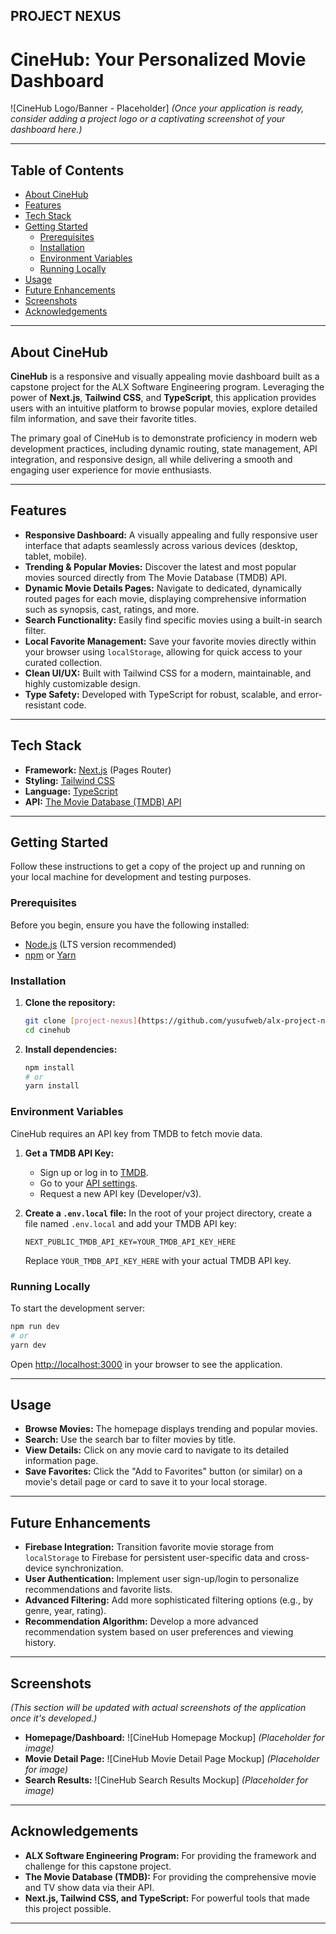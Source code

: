 ## PROJECT NEXUS 

# CineHub: Your Personalized Movie Dashboard

\![CineHub Logo/Banner - Placeholder]
*(Once your application is ready, consider adding a project logo or a captivating screenshot of your dashboard here.)*

-----

## Table of Contents

  * [About CineHub](https://github.com/yusufweb/alx-project-nexus/blob/main/README.md#about-cinehub)
  * [Features](https://github.com/yusufweb/alx-project-nexus/blob/main/README.md#features)
  * [Tech Stack](https://github.com/yusufweb/alx-project-nexus/blob/main/README.md#tech-stack)
  * [Getting Started](https://github.com/yusufweb/alx-project-nexus/blob/main/README.md#getting-started)
      * [Prerequisites](https://github.com/yusufweb/alx-project-nexus/blob/main/README.md#prerequisites)
      * [Installation](https://github.com/yusufweb/alx-project-nexus/blob/main/README.md#installation)
      * [Environment Variables](https://github.com/yusufweb/alx-project-nexus/blob/main/README.md#environment-variables)
      * [Running Locally](https://github.com/yusufweb/alx-project-nexus/blob/main/README.md#running-locally)
  * [Usage](https://github.com/yusufweb/alx-project-nexus/blob/main/README.md#usage)
  * [Future Enhancements](https://github.com/yusufweb/alx-project-nexus/blob/main/README.md#usage)
  * [Screenshots](https://github.com/yusufweb/alx-project-nexus/blob/main/README.md#usage)
  * [Acknowledgements](https://github.com/yusufweb/alx-project-nexus/blob/main/README.md#usage)

-----

## About CineHub

**CineHub** is a responsive and visually appealing movie dashboard built as a capstone project for the ALX Software Engineering program. Leveraging the power of **Next.js**, **Tailwind CSS**, and **TypeScript**, this application provides users with an intuitive platform to browse popular movies, explore detailed film information, and save their favorite titles.

The primary goal of CineHub is to demonstrate proficiency in modern web development practices, including dynamic routing, state management, API integration, and responsive design, all while delivering a smooth and engaging user experience for movie enthusiasts.

-----

## Features

  * **Responsive Dashboard:** A visually appealing and fully responsive user interface that adapts seamlessly across various devices (desktop, tablet, mobile).
  * **Trending & Popular Movies:** Discover the latest and most popular movies sourced directly from The Movie Database (TMDB) API.
  * **Dynamic Movie Details Pages:** Navigate to dedicated, dynamically routed pages for each movie, displaying comprehensive information such as synopsis, cast, ratings, and more.
  * **Search Functionality:** Easily find specific movies using a built-in search filter.
  * **Local Favorite Management:** Save your favorite movies directly within your browser using `localStorage`, allowing for quick access to your curated collection.
  * **Clean UI/UX:** Built with Tailwind CSS for a modern, maintainable, and highly customizable design.
  * **Type Safety:** Developed with TypeScript for robust, scalable, and error-resistant code.

-----

## Tech Stack

  * **Framework:** [Next.js](https://nextjs.org/) (Pages Router)
  * **Styling:** [Tailwind CSS](https://tailwindcss.com/)
  * **Language:** [TypeScript](https://www.typescriptlang.org/)
  * **API:** [The Movie Database (TMDB) API](https://www.themoviedb.org/documentation/api)

-----

## Getting Started

Follow these instructions to get a copy of the project up and running on your local machine for development and testing purposes.

### Prerequisites

Before you begin, ensure you have the following installed:

  * [Node.js](https://nodejs.org/) (LTS version recommended)
  * [npm](https://www.npmjs.com/) or [Yarn](https://yarnpkg.com/)

### Installation

1.  **Clone the repository:**

    ```bash
    git clone [project-nexus](https://github.com/yusufweb/alx-project-nexus)
    cd cinehub
    ```

2.  **Install dependencies:**

    ```bash
    npm install
    # or
    yarn install
    ```

### Environment Variables

CineHub requires an API key from TMDB to fetch movie data.

1.  **Get a TMDB API Key:**

      * Sign up or log in to [TMDB](https://www.themoviedb.org/account/signup).
      * Go to your [API settings](https://www.google.com/search?q=https://www.themoviedb.org/settings/api).
      * Request a new API key (Developer/v3).

2.  **Create a `.env.local` file:**
    In the root of your project directory, create a file named `.env.local` and add your TMDB API key:

    ```
    NEXT_PUBLIC_TMDB_API_KEY=YOUR_TMDB_API_KEY_HERE
    ```

    Replace `YOUR_TMDB_API_KEY_HERE` with your actual TMDB API key.

### Running Locally

To start the development server:

```bash
npm run dev
# or
yarn dev
```

Open [http://localhost:3000](http://localhost:3000) in your browser to see the application.

-----

## Usage

  * **Browse Movies:** The homepage displays trending and popular movies.
  * **Search:** Use the search bar to filter movies by title.
  * **View Details:** Click on any movie card to navigate to its detailed information page.
  * **Save Favorites:** Click the "Add to Favorites" button (or similar) on a movie's detail page or card to save it to your local storage.

-----

## Future Enhancements

  * **Firebase Integration:** Transition favorite movie storage from `localStorage` to Firebase for persistent user-specific data and cross-device synchronization.
  * **User Authentication:** Implement user sign-up/login to personalize recommendations and favorite lists.
  * **Advanced Filtering:** Add more sophisticated filtering options (e.g., by genre, year, rating).
  * **Recommendation Algorithm:** Develop a more advanced recommendation system based on user preferences and viewing history.

-----

## Screenshots

*(This section will be updated with actual screenshots of the application once it's developed.)*

  * **Homepage/Dashboard:**
    \![CineHub Homepage Mockup]
    *(Placeholder for image)*
  * **Movie Detail Page:**
    \![CineHub Movie Detail Page Mockup]
    *(Placeholder for image)*
  * **Search Results:**
    \![CineHub Search Results Mockup]
    *(Placeholder for image)*

-----

## Acknowledgements

  * **ALX Software Engineering Program:** For providing the framework and challenge for this capstone project.
  * **The Movie Database (TMDB):** For providing the comprehensive movie and TV show data via their API.
  * **Next.js, Tailwind CSS, and TypeScript:** For powerful tools that made this project possible.

-----